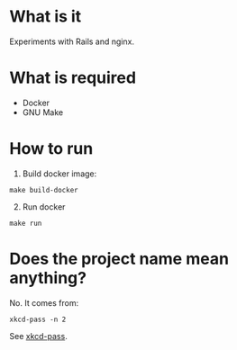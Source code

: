 # What is it
Experiments with Rails and nginx.

# What is required
- Docker
- GNU Make

# How to run
1. Build docker image:
```
make build-docker
```
2. Run docker
```
make run
```

# Does the project name mean anything?
No. It comes from:

```
xkcd-pass -n 2
```

See [xkcd-pass](https://github.com/redacted/XKCD-password-generator).

